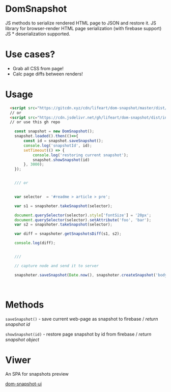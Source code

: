 # DomSnapshot
JS methods to serialize rendered HTML page to JSON and restore it.
JS library for browser-render HTML page serialization (with firebase support)
JS * deserialization supported.

# Use cases?
- Grab all CSS from page!
- Calc page diffs between renders!

# Usage
```html
  <script src="https://gitcdn.xyz/cdn/lifeart/dom-snapshot/master/dist/index.js"></script>
  // or
  <script src="https://cdn.jsdelivr.net/gh/lifeart/dom-snapshot/dist/index.js"></script>
  // or use this gh repo

```
```javascript
	const snapshot = new DomSnapshot();
	snapshot.loaded().then(()=>{
		const id = snapshot.saveSnapshot();
		console.log('snapshotId', id);
		setTimeout(() => {
			console.log('restoring current snapshot');
			snapshot.showSnapshot(id)
		}, 3000);
	});


	/// or

	
	var selector  = '#readme > article > pre';

	var s1 = snapshoter.takeSnapshot(selector);

	document.querySelector(selector).style['fontSize'] = '20px';
	document.querySelector(selector).setAttribute('foo', 'bar');
	var s2 = snapshoter.takeSnapshot(selector);

	var diff = snapshoter.getSnapshotsDiff(s1, s2);

	console.log(diff);


	/// 

	// capture node and send it to server

	snapshoter.saveSnapshot(Date.now(), snapshoter.createSnapshot('body'))

	
```

# Methods
`saveSnapshot()` - save current web-page as snapshot to firebase / _return snapshot id_

`showSnapshot(id)` - restore page snapshot by id from firebase / _return snapshot object_


# Viwer
An SPA for snapshots preview

[dom-snapshot-ui](https://github.com/lifeart/dom-snapshot-ui)
